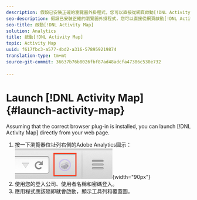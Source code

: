 ```yaml
---
description: 假設已安裝正確的瀏覽器外掛程式，您可以直接從網頁啟動[!DNL Activity Map]。
seo-description: 假設已安裝正確的瀏覽器外掛程式，您可以直接從網頁啟動[!DNL Activity Map]。
seo-title: 啟動[!DNL Activity Map]
solution: Analytics
title: 啟動[!DNL Activity Map]
topic: Activity Map
uuid: f617fbc3-a577-4bd2-a316-578959219874
translation-type: tm+mt
source-git-commit: 36637b76b8026fbf87ad48adcfa47386c530e732

---
```



# Launch [!DNL Activity Map]{#launch-activity-map}

Assuming that the correct browser plug-in is installed, you can launch [!DNL Activity Map] directly from your web page.

1. 按一下瀏覽器位址列右側的Adobe Analytics圖示：\
   ![](assets/an_icon.png){width="90px"}
1. 使用您的登入公司、使用者名稱和密碼登入。
1. 應用程式應該隨即就會啟動，顯示工具列和覆蓋圖。

